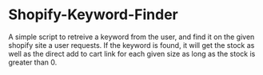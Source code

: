 # Shopify-Keyword-Finder
A simple script to retreive a keyword from the user, and find it on the given shopify site a user requests. If the keyword is found, it will get the stock as well as the direct add to cart link for each given size as long as the stock is greater than 0. 

